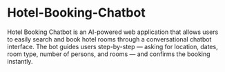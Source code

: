 # Hotel-Booking-Chatbot
Hotel Booking Chatbot is an AI-powered web application that allows users to easily search and book hotel rooms through a conversational chatbot interface. The bot guides users step-by-step — asking for location, dates, room type, number of persons, and rooms — and confirms the booking instantly.
